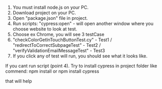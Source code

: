 1. You must install node.js on your PC.
2. Download project on your PC.
3. Open "package.json" file in project.
4. Run scripts: "cypress:open" - will open another window where you choose website to look at test.
5. Choose ex Chrome, you will see 3 testCase
6. "checkColorGetInTouchButtonTest.cy" - Test1 / "redirectToCorrectSubpageTest" - Test2 / "verifyValidationEmailMessageTest" - Test3
7. If you click any of test will run, you should see what it looks like.


If you cant run script (point 4). Try to install cypress in project folder like commend:
npm install
or
npm install cypress

that will help
